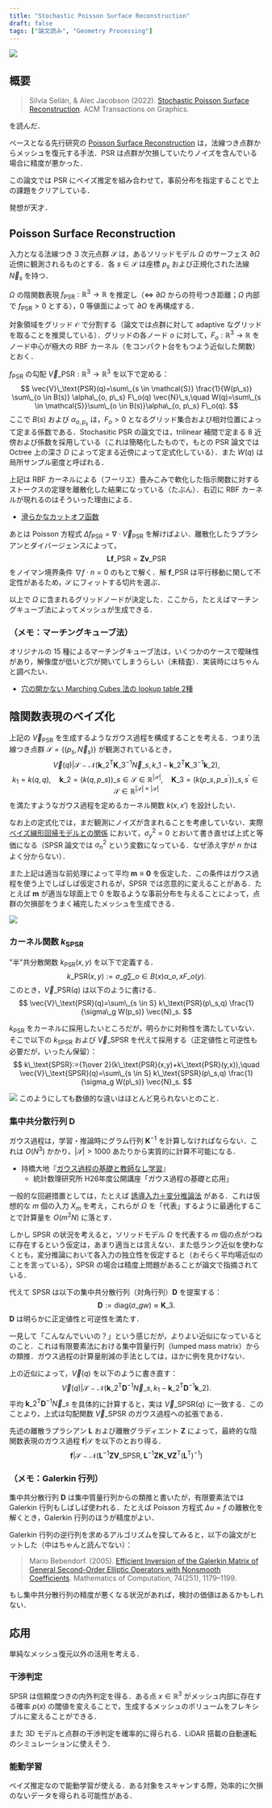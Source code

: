 ```yaml
---
title: "Stochastic Poisson Surface Reconstruction"
draft: false
tags: ["論文読み", "Geometry Processing"]
---
```

![](00.png#center)

## 概要
> Silvia Sellán, & Alec Jacobson (2022). [Stochastic Poisson Surface Reconstruction](https://www.dgp.toronto.edu/projects/stochastic-psr/). ACM Transactions on Graphics.

を読んだ．

ベースとなる先行研究の [Poisson Surface Reconstruction](https://hhoppe.com/proj/poissonrecon/) は，法線つき点群からメッシュを復元する手法．PSR は点群が欠損していたりノイズを含んでいる場合に精度が悪かった．

この論文では PSR にベイズ推定を組み合わせて，事前分布を指定することで上の課題をクリアしている．

発想が天才．

## Poisson Surface Reconstruction
入力となる法線つき 3 次元点群 $\mathcal{S}$ は，あるソリッドモデル $\Omega$ のサーフェス $\partial\Omega$ 近傍に観測されるものとする．各 $s\in\mathcal{S}$ は座標 $p_s$ および正規化された法線 $\vec{N}_s$ を持つ．

$\Omega$ の陰関数表現 $f_\text{PSR}:\mathbb{R}^3\rightarrow\mathbb{R}$ を推定し（⇔ $\partial\Omega$ からの符号つき距離；$\Omega$ 内部で $f_\text{PSR}>0$ とする），$0$ 等値面によって $\partial\Omega$ を再構成する．

対象領域をグリッド $\mathcal{O}$ で分割する（論文では点群に対して adaptive なグリッドを取ることを推奨している）．グリッドの各ノード $o$ に対して，$F_o:\mathbb{R}^3\rightarrow\mathbb{R}$ をノード中心が極大の RBF カーネル（をコンパクト台をもつよう近似した関数）とおく．

$f_\text{PSR}$ の勾配 $\vec{V}\_\text{PSR}:\mathbb{R}^3\rightarrow\mathbb{R}^3$ を以下で定める：
$$
\vec{V}\_\text{PSR}(q)=\sum\_{s \in \mathcal{S}} \frac{1}{W(p\_s)} \sum\_{o \in B(s)} \alpha\_{o, p\_s} F\_o(q) \vec{N}\_s,\quad W(q)=\sum\_{s \in \mathcal{S}}\sum\_{o \in B(s)}\alpha\_{o, p\_s} F\_o(q).
$$
ここで $B(s)$ および $\alpha_{o, p_s}$ は，$F_o>0$ となるグリッド集合および相対位置によって定まる係数である．Stochasitic PSR の論文では，trilinear 補間で定まる 8 近傍および係数を採用している（これは簡略化したもので，もとの PSR 論文では Octree 上の深さ $D$ によって定まる近傍によって定式化している）．また $W(q)$ は局所サンプル密度と呼ばれる．

上記は RBF カーネルによる（フーリエ）畳みこみで軟化した指示関数に対するストークスの定理を離散化した結果になっている（たぶん）．右辺に RBF カーネルが現れるのはそういった理由による．
- [滑らかなカットオフ函数](https://ja.wikipedia.org/wiki/%E8%BB%9F%E5%8C%96%E5%AD%90#%E6%BB%91%E3%82%89%E3%81%8B%E3%81%AA%E3%82%AB%E3%83%83%E3%83%88%E3%82%AA%E3%83%95%E5%87%BD%E6%95%B0)

あとは Poisson 方程式 $\Delta f_\text{PSR}=\nabla\cdot\vec{V}_\text{PSR}$ を解けばよい．離散化したラプラシアンとダイバージェンスによって，
$$
\mathbf{Lf}\_\text{PSR}=\mathbf{Zv}\_\text{PSR}
$$
をノイマン境界条件 $\nabla f\cdot n=0$ のもとで解く．解 $\mathbf{f}\_\text{PSR}$ は平行移動に関して不定性があるため，$\mathcal{S}$ にフィットする切片を選ぶ．

以上で $\Omega$ に含まれるグリッドノードが決定した．ここから，たとえばマーチングキューブ法によってメッシュが生成できる．

### （メモ：マーチングキューブ法）
オリジナルの 15 種によるマーチングキューブ法は，いくつかのケースで曖昧性があり，解像度が低いと穴が開いてしまうらしい（未精査）．実装時にはちゃんと調べたい．
- [穴の開かない Marching Cubes 法の lookup table 2種](https://blog.oimo.io/2022/06/11/mc-tables/)

## 陰関数表現のベイズ化

上記の $\vec{V}_\text{PSR}$ を生成するようなガウス過程を構成することを考える．つまり法線つき点群 $\mathcal{S}=\{(p_s,\vec{N}_s)\}$ が観測されているとき，
$$
\vec{V}(q)|\mathcal{S} \sim \mathcal{N}(\mathbf{k}\_2^\mathsf{T} \mathbf{K}\_3^{-1} \vec{N}\_s, k\_1-\mathbf{k}\_2^\mathsf{T} \mathbf{K}\_3^{-1} \mathbf{k}\_2), 
$$
$$
k_1=k(q, q), \quad \mathbf{k}\_2=(k(q, p\_s))\_{s \in \mathcal{S}} \in \mathbb{R}^{|\mathcal{S}|}, \quad \mathbf{K}\_3=(k(p\_s, p\_{s^{\prime}}))\_{s, s^{\prime} \in \mathcal{S}} \in \mathbb{R}^{|\mathcal{S}| \times|\mathcal{S}|}
$$
を満たすようなガウス過程を定めるカーネル関数 $k(x,x')$ を設計したい．

なお上の定式化では，まだ観測にノイズが含まれることを考慮していない．実際 [ベイズ線形回帰モデルとの関係]() において，$\sigma^2_y=0$ とおいて書き直せば上式と等価になる（SPSR 論文では $\sigma^2_n$ という変数になっている．なぜ添え字が $n$ かはよく分からない）．

また上記は適当な前処理によって平均 $\mathbf{m}\equiv\mathbf{0}$ を仮定した．この条件はガウス過程を使う上でしばしば仮定されるが，SPSR では恣意的に変えることがある．たとえば $\mathbf{m}$ が適当な球面上で $0$ を取るような事前分布を与えることによって，点群の欠損部をうまく補完したメッシュを生成できる．

![](01.png#center)

### カーネル関数 $k_\text{SPSR}$
"半"共分散関数 $k_\text{PSR}(x,y)$ を以下で定義する．
$$
k\_\text{PSR}(x,y):=\sigma\_g\sum\_{o\in B(x)}\alpha\_{o,x} F\_o(y).
$$
このとき，$\vec{V}\_\text{PSR}(q)$ は以下のように書ける．
$$
\vec{V}\_\text{PSR}(q)=\sum\_{s \in S} k\_\text{PSR}(p\_s,q) \frac{1}{\sigma\_g W(p_s)} \vec{N}_s.
$$

$k_\text{PSR}$ をカーネルに採用したいところだが，明らかに対称性を満たしていない．そこで以下の $k_\text{SPSR}$ および $\vec{V}\_\text{SPSR}$ を代えて採用する（正定値性と可逆性も必要だが，いったん保留）：
$$
k\_\text{SPSR}:={1\over 2}(k\_\text{PSR}(x,y)+k\_\text{PSR}(y,x)),\quad \vec{V}\_\text{SPSR}(q)=\sum\_{s \in S} k\_\text{SPSR}(p\_s,q) \frac{1}{\sigma_g W(p\_s)} \vec{N}_s.
$$

![](02.png#center)
このようにしても数値的な違いはほとんど見られないとのこと．

### 集中共分散行列 $\mathbf{D}$
ガウス過程は，学習・推論時にグラム行列 $\mathbf{K}^{-1}$ を計算しなければならない．これは $O(N^3)$ かかり，$|\mathcal{S}|>1000$ あたりから実質的に計算不可能になる．
- 持橋大地『[ガウス過程の基礎と教師なし学習](https://www.ism.ac.jp/~daichi/lectures/H26-GaussianProcess/)』
  - 統計数理研究所 H26年度公開講座「ガウス過程の基礎と応用」

一般的な回避措置としては，たとえば [誘導入力＋変分推論法]() がある．これは仮想的な $m$ 個の入力 $X_m$ を考え，これらが $\Omega$ を「代表」するように最適化することで計算量を $O(m^2N)$ に落とす．

しかし SPSR の状況を考えると，ソリッドモデル $\Omega$ を代表する $m$ 個の点がつねに存在するという仮定は，あまり適当とは言えない．また低ランク近似を使わなくとも，変分推論において各入力の独立性を仮定すると（おそらく平均場近似のことを言っている），SPSR の場合は精度上問題があることが論文で指摘されている．

代えて SPSR は以下の集中共分散行列（対角行列）$\mathbf{D}$ を提案する：
$$
\mathbf{D}:=\text{diag}(\sigma\_g w)\approx \mathbf{K}\_3.
$$
$\mathbf{D}$ は明らかに正定値性と可逆性を満たす．

一見して「こんなんでいいの？」という感じだが，よりよい近似になっているとのこと．これは有限要素法における集中質量行列（lumped mass matrix）からの類推．ガウス過程の計算量削減の手法としては，ほかに例を見かけない．

上の近似によって，$\vec{V}(q)$ を以下のように書き直す：
$$
\vec{V}(q)|\mathcal{S} \sim \mathcal{N}(\mathbf{k}\_2^\mathsf{T} \mathbf{D}^{-1} \vec{N}\_s, k_1-\mathbf{k}\_2^\mathsf{T} \mathbf{D}^{-1} \mathbf{k}\_2).
$$
平均 $\mathbf{k}\_2^\mathsf{T} \mathbf{D}^{-1} \vec{N}\_s$ を具体的に計算すると，実は $\vec{V}\_\text{SPSR}(q)$ に一致する．このことより，上式は勾配関数 $\vec{V}\_\text{SPSR}$ のガウス過程への拡張である．

先述の離散ラプラシアン $\mathbf{L}$ および離散グラディエント $\mathbf{Z}$ によって，最終的な陰関数表現のガウス過程 $\mathbf{f}|\mathcal{S}$ を以下のとおり得る．
$$
\mathbf{f} |\mathcal{S} \sim \mathcal{N}(\mathbf{L}^{-1} \mathbf{Z} \mathbf{V}\_\text{SPSR}, \mathbf{L}^{-1} \mathbf{Z K}\_{\mathbf{V}} \mathbf{Z}^\mathsf{T}(\mathbf{L}^\mathsf{T})^{-1})
$$

### （メモ：Galerkin 行列）
集中共分散行列 $\mathbf{D}$ は集中質量行列からの類推と書いたが，有限要素法では Galerkin 行列もしばしば使われる．たとえば Poisson 方程式 $\Delta u=f$ の離散化を解くとき，Galerkin 行列のほうが精度がよい．

Galerkin 行列の逆行列を求めるアルゴリズムを探してみると，以下の論文がヒットした（中はちゃんと読んでない）：
> Mario Bebendorf. (2005). [Efficient Inversion of the Galerkin Matrix of General Second-Order Elliptic Operators with Nonsmooth Coefficients](https://www.jstor.org/stable/4100175). Mathematics of Computation, 74(251), 1179–1199.

もし集中共分散行列の精度が悪くなる状況があれば，検討の価値はあるかもしれない．

## 応用
単純なメッシュ復元以外の活用を考える．

### 干渉判定
SPSR は信頼度つきの内外判定を得る．ある点 $x\in\mathbb{R}^3$ がメッシュ内部に存在する確率 $p(x)$ の閾値を変えることで，生成するメッシュのボリュームをフレキシブルに変えることができる．

また 3D モデルと点群の干渉判定を確率的に得られる．LiDAR 搭載の自動運転のシミュレーションに使えそう．

### 能動学習
ベイズ推定なので能動学習が使える．ある対象をスキャンする際，効率的に欠損のないデータを得られる可能性がある．
